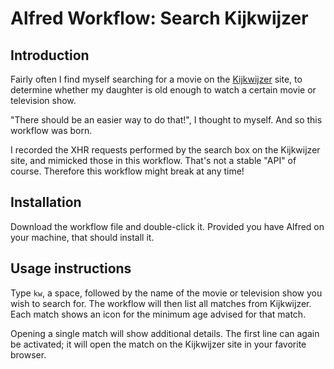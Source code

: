 # Alfred Workflow: Search Kijkwijzer

## Introduction

Fairly often I find myself searching for a movie on the [Kijkwijzer](http://www.kijkwijzer.nl) site, to determine whether my daughter is old enough to watch a certain movie or television show.

"There should be an easier way to do that!", I thought to myself. And so this workflow was born.

I recorded the XHR requests performed by the search box on the Kijkwijzer site, and mimicked those in this workflow. That's not a stable "API" of course. Therefore this workflow might break at any time!

## Installation

Download the workflow file and double-click it. Provided you have Alfred on your machine, that should install it.

## Usage instructions

Type `kw`, a space, followed by the name of the movie or television show you wish to search for. The workflow will then list all matches from Kijkwijzer. Each match shows an icon for the minimum age advised for that match.

Opening a single match will show additional details. The first line can again be activated; it will open the match on the Kijkwijzer site in your favorite browser.
